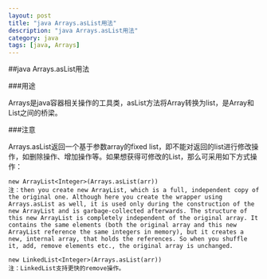 ```yaml
---
layout: post
title: "java Arrays.asList用法"
description: "java Arrays.asList用法"
category: java
tags: [java, Arrays]
---
```


##java Arrays.asList用法

###用途

Arrays是java容器相关操作的工具类，asList方法将Array转换为list，是Array和List之间的桥梁。

###注意

Arrays.asList返回一个基于参数array的fixed list，即不能对返回的list进行修改操作，如删除操作、增加操作等。如果想获得可修改的List，那么可采用如下方式操作：

	new ArrayList<Integer>(Arrays.asList(arr))
	注：then you create new ArrayList, which is a full, independent copy of the original one. Although here you create the wrapper using Arrays.asList as well, it is used only during the construction of the new ArrayList and is garbage-collected afterwards. The structure of this new ArrayList is completely independent of the original array. It contains the same elements (both the original array and this new ArrayList reference the same integers in memory), but it creates a new, internal array, that holds the references. So when you shuffle it, add, remove elements etc., the original array is unchanged.

	new LinkedList<Integer>(Arrays.asList(arr))
	注：LinkedList支持更快的remove操作。
